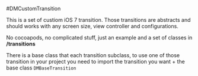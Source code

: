 #DMCustomTransition

This is a set of custiom iOS 7 transition. Those transitions are abstracts and should works with any screen size, view controller and configurations.

No cocoapods, no complicated stuff, just an example and a set of classes in **/transitions**

There is a base class that each transition subclass, to use one of those transition in your project you need to import the transition you want + the base class `DMBaseTransition`
